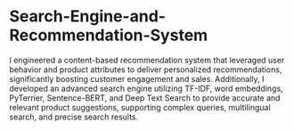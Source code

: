# Search-Engine-and-Recommendation-System
I engineered a content-based recommendation system that leveraged user behavior and product attributes to deliver personalized recommendations, significantly boosting customer engagement and sales.
Additionally, I developed an advanced search engine utilizing TF-IDF, word embeddings, PyTerrier, Sentence-BERT, and Deep Text Search to provide accurate and relevant product suggestions, supporting complex queries, multilingual search, and precise search results.
